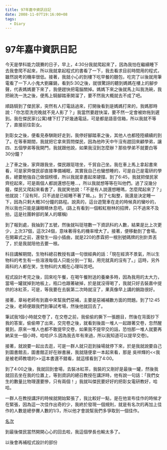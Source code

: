 ```yaml
---
title: 97年嘉中資訊日記
date: 2008-11-07T19:16:00+08
tags:
  - Diary
---
```

# 97年嘉中資訊日記

今天是學科能力競賽的日子，早上，4:30分我就爬起來了，因為我怕在繼續睡下去我會爬不起來，所以我就拿起程式的書看了一下，我去看求目前時間用的程式，雖然說考的機率很低。接著，我就小心的到樓下吃早餐的麵包，吃完了以後就用筆電看了一下人小鬼大劉羅鍋，看到5:30之後，就很驚訝的聽到媽媽在樓上的腳步聲，代表媽媽要下來了，我便趕快把電腦關掉。媽媽下來之後就馬上叫我洗碗，我把碗洗一洗之後，便馬上騎腳踏車開溜了，要不然我大概就去不成了吧。  
  
順路騎到了傑民家，突然有人打電話過來，打開後看到是媽媽打來的，我媽那時說：「你怎麼洗完晚就不見人影了？」我當然要趕快溜，要不然一定會被妳拖到遲到。我在傑民家(公寓)樓下打了好幾通電話，可是都是語音信箱，所以我就不等了，直接前往彰女。  
  
到彰女之後，便看見泰騏剛好走到，我停好腳踏車之後，其他人也都陸陸續續的到了。在等車期間，我就把它拿來質問傑民，因為他昨天中午沒有趕回來顧學弟，讓四、五個學弟等我開門，我就跟他說，如果我沒到怎麼辦？那些學弟不就要白等30分鐘？  
  
上了車之後，家齊跟我坐，傑民跟珽瑄坐，千貿自己坐。我在車上馬上拿起書來看，可是家齊傑民卻直接準備補眠，其實我自己也蠻想睡的，可是自己是電研的學長，總要勉強自己做個榜樣，所以我就拿書起來硬撐。到了6:45，我就把傑民家齊挖起來，可是兩個人都說還想在睡...，所以我就想等等在叫他們。過了沒幾分鐘，傑民又爬起來看書了，我就笑他說：「不是有人說還想睡嗎，怎麼爬起來了？」他就說：「沒有阿，只不過是已經睡不著了嘛。」。到了七點整，我還是決定睡一下，因為只剩大概30分鐘的路程。說真的，這台遊覽車在走的時候真的蠻吵的，所以我也只能是讓眼睛休息吧。(路上有看到一個較紅樹林的招牌，只不過來不及拍，這是社團幹部的某人的暱稱)  
  
到了報到處，我抽到了五號，然後就叫珽瑄數一下資訊科的人數，結果是比上次更少，上次37個，這次24個，意味著得名的機率增大了。接著，便移動到了會場。在開幕式之前，還發生一段小插曲，就是220的彥霖把一根別號碼牌的別針弄丟了，於是我就陪他去要一根。  
  
科目講解期間，生物科總召教授有講一句很經典的話：「現在經濟不景氣，所以生物科的考生有一些溶液每個人只能分到一丁點，用完就真的沒有了。」這時，另外兩科的人都在笑，生物科的大概在心理叫苦吧。  
  
程式設計考完之後，回來吃午餐，在喝午餐附送的養樂多時，因為我用的太大力，當場一罐就掉到地板上，瓶口也跟著破掉，於是就沒得喝了，我就只好去裝嘉中提供的冰紅茶，可是，等我要在去裝第二次時就沒了，果真像早上講的銷路很好。  
  
接著，章裕老師有到嘉中來幫我們惡補，主要是惡補補數方面的問題。到了12:45之後，老師便跟我們到筆試考場，然後他就回去了。  
  
筆試我1個小時就交卷了，在交卷之前，我偷偷的撕下一張題目，然後在背面抄下我的答案，偷偷帶了出來，交完卷之後，就看到後面一堆人一起跟著交卷，忽然醒覺到，原來一堆人也都不敢提早交卷，如果我不提早交的話，恐怕那一堆人就要再納呆坐一個小時，哈哈(P.S.因為我去年有來過，所以我知道可以提早交卷)。  
  
接著，就說要一起出去逛，可是一群人就只逛到操場就停下來，於是我就說要自己到圖書館去，圖書館正好在辦書展，我就隨便拿一本起來看，那是 吳祥輝的<<我是被老師教壞的>>這本書還不錯看，就這樣看到了4:00。  
  
到了4:00之後，我就回到會場，去裝冰紅茶，我裝的又剛好是最後一罐，然後我就回去坐在我的位置上，等到資訊的總召教授在講評時，他有說一句話：「我們女生的數量比物理還要慘，只有兩個！」我就叫傑民要好好的把彰女電研教好，哈哈。  
  
一群人在教授講評的時候就開始緊張了，我比較好一點，是在他宣布佳作的時候才在緊張，因為這一次佳作出奇的少，我終於發現一個規則，就是有名次的再加上佳作的人數是總參賽人數的1/3，所以他才會說幫我們多爭取到一個佳作。  
  
[名次](http://www.wretch.cc/blog/taichunmin/12842649)  
  
到最後傑民當然開開心心的回去啦，我這個學長也輸太多了。  
  
以後會再補程式設計的部份
